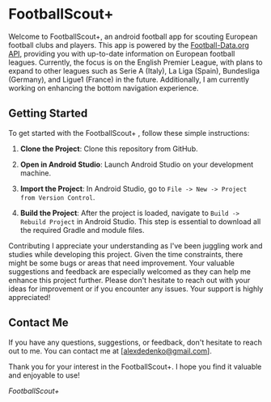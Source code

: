 # FootballScout+

Welcome to FootballScout+, an android football app for scouting European football clubs and players. 
This app is powered by the [Football-Data.org API](https://www.football-data.org/), providing you with up-to-date information on European football leagues. Currently, the focus is on the English Premier League, with plans to expand to other leagues such as Serie A (Italy), La Liga (Spain), Bundesliga (Germany), and Ligue1 (France) in the future. Additionally, I am currently working on enhancing the bottom navigation experience.

## Getting Started

To get started with the FootballScout+ , follow these simple instructions:

1. **Clone the Project**: Clone this repository from GitHub.

2. **Open in Android Studio**: Launch Android Studio on your development machine.

3. **Import the Project**: In Android Studio, go to `File -> New -> Project from Version Control`.

4. **Build the Project**: After the project is loaded, navigate to `Build -> Rebuild Project` in Android Studio. This step is essential to download all the required Gradle and module files.

Contributing
I appreciate your understanding as I've been juggling work and studies while developing this project. Given the time constraints, there might be some bugs or areas that need improvement. Your valuable suggestions and feedback are especially welcomed as they can help me enhance this project further. Please don't hesitate to reach out with your ideas for improvement or if you encounter any issues. Your support is highly appreciated!

## Contact Me

If you have any questions, suggestions, or feedback, don't hesitate to reach out to me. You can contact me at [alexdedenko@gmail.com].

Thank you for your interest in the FootballScout+. I hope you find it valuable and enjoyable to use!


*FootballScout+*
